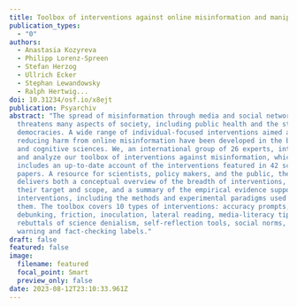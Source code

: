 ```yaml
---
title: Toolbox of interventions against online misinformation and manipulation
publication_types:
  - "0"
authors:
  - Anastasia Kozyreva
  - Philipp Lorenz-Spreen
  - Stefan Herzog
  - Ullrich Ecker
  - Stephan Lewandowsky
  - Ralph Hertwig...
doi: 10.31234/osf.io/x8ejt
publication: Psyarchiv
abstract: "The spread of misinformation through media and social networks
  threatens many aspects of society, including public health and the state of
  democracies. A wide range of individual-focused interventions aimed at
  reducing harm from online misinformation have been developed in the behavioral
  and cognitive sciences. We, an international group of 26 experts, introduce
  and analyze our toolbox of interventions against misinformation, which
  includes an up-to-date account of the interventions featured in 42 scientific
  papers. A resource for scientists, policy makers, and the public, the toolbox
  delivers both a conceptual overview of the breadth of interventions, including
  their target and scope, and a summary of the empirical evidence supporting the
  interventions, including the methods and experimental paradigms used to test
  them. The toolbox covers 10 types of interventions: accuracy prompts,
  debunking, friction, inoculation, lateral reading, media-literacy tips,
  rebuttals of science denialism, self-reflection tools, social norms, and
  warning and fact-checking labels."
draft: false
featured: false
image:
  filename: featured
  focal_point: Smart
  preview_only: false
date: 2023-08-12T23:10:33.961Z
---
```

